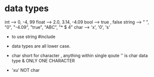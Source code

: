 # data types

int --> 0, -4, 99
float --> 2.0, 3.14, -4.09
bool --> true , false
string --> " ", "0", "-4.09", "true", "ABC", "* $ 4"
char --> 'x', '0', 's'

- to use string #include <string>

- data types are all lower case.

- char short for character , anything within single qoute '' is char data type & ONLY ONE CHARACTER 
- 'xu' NOT char